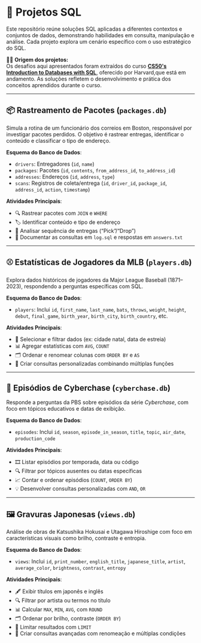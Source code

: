 # 🧠 Projetos SQL

Este repositório reúne soluções SQL aplicadas a diferentes contextos e conjuntos de dados, demonstrando habilidades em consulta, manipulação e análise. Cada projeto explora um cenário específico com o uso estratégico do SQL.

🧑‍🎓 **Origem dos projetos:**  
Os desafios aqui apresentados foram extraídos do curso **[CS50's Introduction to Databases with SQL]([https://cs50.harvard.edu/sql/](https://www.edx.org/learn/sql/harvard-university-cs50-s-introduction-to-databases-with-sql))**, oferecido por Harvard,que está em andamento. As soluções refletem o desenvolvimento e prática dos conceitos aprendidos durante o curso.

---

## 📦 Rastreamento de Pacotes (`packages.db`)

Simula a rotina de um funcionário dos correios em Boston, responsável por investigar pacotes perdidos. O objetivo é rastrear entregas, identificar o conteúdo e classificar o tipo de endereço.

**Esquema do Banco de Dados**:

- `drivers`: Entregadores (`id`, `name`)
- `packages`: Pacotes (`id`, `contents`, `from_address_id`, `to_address_id`)
- `addresses`: Endereços (`id`, `address`, `type`)
- `scans`: Registros de coleta/entrega (`id`, `driver_id`, `package_id`, `address_id`, `action`, `timestamp`)

**Atividades Principais**:

- 🔍 Rastrear pacotes com `JOIN` e `WHERE`
- 🏷️ Identificar conteúdo e tipo de endereço
- 🔄 Analisar sequência de entregas (“Pick”/“Drop”)
- 📄 Documentar as consultas em `log.sql` e respostas em `answers.txt`

---

## ⚾ Estatísticas de Jogadores da MLB (`players.db`)

Explora dados históricos de jogadores da Major League Baseball (1871–2023), respondendo a perguntas específicas com SQL.

**Esquema do Banco de Dados**:

- `players`: Inclui `id`, `first_name`, `last_name`, `bats`, `throws`, `weight`, `height`, `debut`, `final_game`, `birth_year`, `birth_city`, `birth_country`, etc.

**Atividades Principais**:

- 🔎 Selecionar e filtrar dados (ex: cidade natal, data de estreia)
- 📊 Agregar estatísticas com `AVG`, `COUNT`
- 🗂️ Ordenar e renomear colunas com `ORDER BY` e `AS`
- 🧠 Criar consultas personalizadas combinando múltiplas funções

---

## 🚀 Episódios de Cyberchase (`cyberchase.db`)

Responde a perguntas da PBS sobre episódios da série *Cyberchase*, com foco em tópicos educativos e datas de exibição.

**Esquema do Banco de Dados**:

- `episodes`: Inclui `id`, `season`, `episode_in_season`, `title`, `topic`, `air_date`, `production_code`

**Atividades Principais**:

- 🎞️ Listar episódios por temporada, data ou código
- 🔍 Filtrar por tópicos ausentes ou datas específicas
- 📈 Contar e ordenar episódios (`COUNT`, `ORDER BY`)
- 💡 Desenvolver consultas personalizadas com `AND`, `OR`

---

## 🖼️ Gravuras Japonesas (`views.db`)

Análise de obras de Katsushika Hokusai e Utagawa Hiroshige com foco em características visuais como brilho, contraste e entropia.

**Esquema do Banco de Dados**:

- `views`: Inclui `id`, `print_number`, `english_title`, `japanese_title`, `artist`, `average_color`, `brightness`, `contrast`, `entropy`

**Atividades Principais**:

- 🖋️ Exibir títulos em japonês e inglês
- 🔍 Filtrar por artista ou termos no título
- 📊 Calcular `MAX`, `MIN`, `AVG`, com `ROUND`
- 🗂️ Ordenar por brilho, contraste (`ORDER BY`)
- 🔢 Limitar resultados com `LIMIT`
- 🧠 Criar consultas avançadas com renomeação e múltiplas condições

